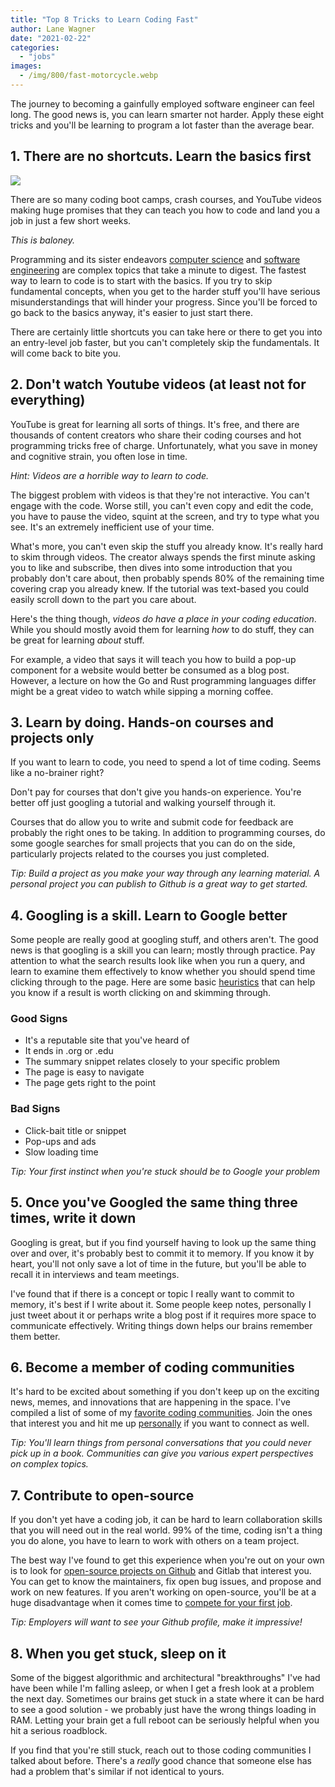```yaml
---
title: "Top 8 Tricks to Learn Coding Fast"
author: Lane Wagner
date: "2021-02-22"
categories: 
  - "jobs"
images:
  - /img/800/fast-motorcycle.webp
---
```


The journey to becoming a gainfully employed software engineer can feel long. The good news is, you can learn smarter not harder. Apply these eight tricks and you'll be learning to program a lot faster than the average bear.

## 1. There are no shortcuts. Learn the basics first

![](/img/800/shortcut-maze-300x183.jpg)

There are so many coding boot camps, crash courses, and YouTube videos making huge promises that they can teach you how to code and land you a job in just a few short weeks.

_This is baloney._

Programming and its sister endeavors [computer science](/computer-science/comprehensive-guide-to-learn-computer-science-online/) and [software engineering](/computer-science/computer-science-vs-software-engineering/) are complex topics that take a minute to digest. The fastest way to learn to code is to start with the basics. If you try to skip fundamental concepts, when you get to the harder stuff you'll have serious misunderstandings that will hinder your progress. Since you'll be forced to go back to the basics anyway, it's easier to just start there.

There are certainly little shortcuts you can take here or there to get you into an entry-level job faster, but you can't completely skip the fundamentals. It will come back to bite you.

## 2. Don't watch Youtube videos (at least not for everything)

YouTube is great for learning all sorts of things. It's free, and there are thousands of content creators who share their coding courses and hot programming tricks free of charge. Unfortunately, what you save in money and cognitive strain, you often lose in time.

_Hint: Videos are a horrible way to learn to code._

The biggest problem with videos is that they're not interactive. You can't engage with the code. Worse still, you can't even copy and edit the code, you have to pause the video, squint at the screen, and try to type what you see. It's an extremely inefficient use of your time.

What's more, you can't even skip the stuff you already know. It's really hard to skim through videos. The creator always spends the first minute asking you to like and subscribe, then dives into some introduction that you probably don't care about, then probably spends 80% of the remaining time covering crap you already knew. If the tutorial was text-based you could easily scroll down to the part you care about.

Here's the thing though, _videos do have a place in your coding education_. While you should mostly avoid them for learning _how_ to do stuff, they can be great for learning _about_ stuff.

For example, a video that says it will teach you how to build a pop-up component for a website would better be consumed as a blog post. However, a lecture on how the Go and Rust programming languages differ might be a great video to watch while sipping a morning coffee.

## 3. Learn by doing. Hands-on courses and projects only

If you want to learn to code, you need to spend a lot of time coding. Seems like a no-brainer right?

Don't pay for courses that don't give you hands-on experience. You're better off just googling a tutorial and walking yourself through it.

Courses that do allow you to write and submit code for feedback are probably the right ones to be taking. In addition to programming courses, do some google searches for small projects that you can do on the side, particularly projects related to the courses you just completed.

_Tip: Build a project as you make your way through any learning material. A personal project you can publish to Github is a great way to get started._

## 4. Googling is a skill. Learn to Google better

Some people are really good at googling stuff, and others aren't. The good news is that googling is a skill you can learn; mostly through practice. Pay attention to what the search results look like when you run a query, and learn to examine them effectively to know whether you should spend time clicking through to the page. Here are some basic [heuristics](/computer-science/examples-of-heuristics-in-computer-science/) that can help you know if a result is worth clicking on and skimming through.

### Good Signs

- It's a reputable site that you've heard of
- It ends in .org or .edu
- The summary snippet relates closely to your specific problem
- The page is easy to navigate
- The page gets right to the point

### Bad Signs

- Click-bait title or snippet
- Pop-ups and ads
- Slow loading time

_Tip: Your first instinct when you're stuck should be to Google your problem_

## 5. Once you've Googled the same thing three times, write it down

Googling is great, but if you find yourself having to look up the same thing over and over, it's probably best to commit it to memory. If you know it by heart, you'll not only save a lot of time in the future, but you'll be able to recall it in interviews and team meetings.

I've found that if there is a concept or topic I really want to commit to memory, it's best if I write about it. Some people keep notes, personally I just tweet about it or perhaps write a blog post if it requires more space to communicate effectively. Writing things down helps our brains remember them better.

## 6. Become a member of coding communities

It's hard to be excited about something if you don't keep up on the exciting news, memes, and innovations that are happening in the space. I've compiled a list of some of my [favorite coding communities](/misc/best-coding-communities/). Join the ones that interest you and hit me up [personally](https://twitter.com/wagslane) if you want to connect as well.

_Tip: You'll learn things from personal conversations that you could never pick up in a book. Communities can give you various expert perspectives on complex topics._

## 7. Contribute to open-source

If you don't yet have a coding job, it can be hard to learn collaboration skills that you will need out in the real world. 99% of the time, coding isn't a thing you do alone, you have to learn to work with others on a team project.

The best way I've found to get this experience when you're out on your own is to look for [open-source projects on Github](/open-source/contributing-to-open-source/) and Gitlab that interest you. You can get to know the maintainers, fix open bug issues, and propose and work on new features. If you aren't working on open-source, you'll be at a huge disadvantage when it comes time to [compete for your first job](/jobs/getting-a-job-after-coding-bootcamp-is-hard/).

_Tip: Employers will want to see your Github profile, make it impressive!_

## 8. When you get stuck, sleep on it

Some of the biggest algorithmic and architectural "breakthroughs" I've had have been while I'm falling asleep, or when I get a fresh look at a problem the next day. Sometimes our brains get stuck in a state where it can be hard to see a good solution - we probably just have the wrong things loading in RAM. Letting your brain get a full reboot can be seriously helpful when you hit a serious roadblock.

If you find that you're still stuck, reach out to those coding communities I talked about before. There's a _really_ good chance that someone else has had a problem that's similar if not identical to yours.
